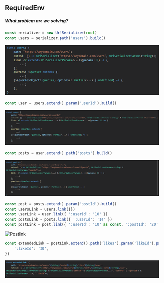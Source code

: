 ## RequiredEnv

##### What problem are we solving?

```javascript
const serializer = new UrlSerializer(root)
const users = serializer.path('users').build()
```

![Users](../../assets/users.png)

```javascript
const user = users.extend().param('userId').build()
```

![User](../../assets/user.png)

```javascript
const posts = user.extend().path('posts').build()
```

![Posts](../../assets/posts.png)

```javascript
const post = posts.extend().param('postId').build()
const usersLink = users.link({})
const userLink = user.link({ ':userId': '10' })
const postsLink = posts.link({ ':userId': '10' })
const postLink = post.link({ ':userId': '10' as const, ':postId': '20' as const })
```

![Postlink](../../assets/postLinkConst.png.png)

```javascript
const extendedLink = postLink.extend().path('likes').param('likeId').path('user').build().link({
    ':likeId': '30',
})
```

![Extended](../../assets/extendedLink.png)
